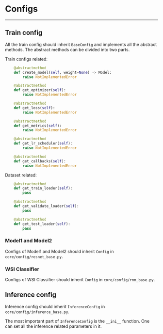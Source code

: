 # Configs

---

## Train config
All the train config should inherit `BaseConfig` and implements all the abstract methods.
The abstract methods can be divided into two parts.

Train configs related:
```python
    @abstractmethod
    def create_model(self, weight=None) -> Model:
        raise NotImplementedError

    @abstractmethod
    def get_optimizer(self):
        raise NotImplementedError

    @abstractmethod
    def get_loss(self):
        raise NotImplementedError

    @abstractmethod
    def get_metrics(self):
        raise NotImplementedError

    @abstractmethod
    def get_lr_scheduler(self):
        raise NotImplementedError

    @abstractmethod
    def get_callbacks(self):
        raise NotImplementedError

```
Dataset related:
```python
    @abstractmethod
    def get_train_loader(self):
        pass

    @abstractmethod
    def get_validate_loader(self):
        pass

    @abstractmethod
    def get_test_loader(self):
        pass
```

### Model1 and Model2
Configs of Model1 and Model2 should inherit `Config` in `core/config/resnet_base.py`.

### WSI Classifier
Configs of WSI Classifier should inherit `Config` in `core/config/rnn_base.py`.

## Inference config
Inference config should inherit `InferenceConfig` in `core/config/inference_base.py`.

The most important part of `InferenceConfig` is the `__ini__` function. One can set all the inference related parameters in it.
